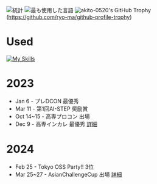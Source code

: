 ![統計](https://github-readme-stats.vercel.app/api?username=akito-0520&count_private=true&show_icons=true&locale=ja)
![最も使用した言語](https://github-readme-stats.vercel.app/api/top-langs/?username=akito-0520&hide=jupyter%20notebook,shaderlab,tex,c%23&langs_count=9&locale=ja)
![akito-0520's GitHub Trophy](https://github-profile-trophy.vercel.app/?username=akito-0520)(https://github.com/ryo-ma/github-profile-trophy)
# Used
[![My Skills](https://skillicons.dev/icons?i=c,css,html,java,js,mysql,php,py,react,arduino)](https://skillicons.dev)
# 2023
- Jan 6 - プレDCON 最優秀
- Mar 11 - 第1回AI-STEP 奨励賞
- Oct 14~15 - 高専プロコン 出場
- Dec 9 - 高専インカレ 最優秀 [詳細](https://www.smbcnikko.co.jp/news/release/2023/pdf/231218_01.pdf)
# 2024
- Feb 25 - Tokyo OSS Party!! 3位
- Mar 25~27 - AsianChallengeCup 出場 [詳細](https://github.com/AsianBridge/acc001_team_c.git)
